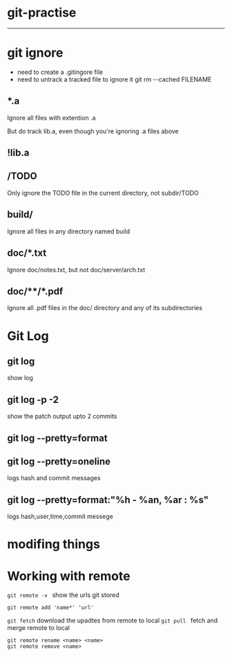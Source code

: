 
# git-practise

------------

# git ignore

* need to create  a .gitingore file
* need to untrack a tracked file to ignore it git rm --cached FILENAME


## *.a

Ignore all files with extention .a

But do track lib.a, even though you're ignoring .a files above

## !lib.a

## /TODO

Only ignore the TODO file in the current directory, not subdir/TODO

## build/

Ignore all files in any directory named build

## doc/*.txt

Ignore doc/notes.txt, but not doc/server/arch.txt

## doc/**/*.pdf

Ignore all .pdf files in the doc/ directory and any of its subdirectories

# Git Log

## git log

show log

## git log -p -2

show the patch output upto 2 commits

## git log --pretty=format

## git log --pretty=oneline

logs hash and  commit messages

## git log --pretty=format:"%h - %an, %ar : %s"

logs hash,user,time,commit messege


# modifing things

# Working with remote
`git remote -v ` show the urls git stored

`git remote add 'name*' 'url'`

`git fetch`  download the upadtes from remote to local
`git pull ` fetch and merge remote to local

`git remote rename <name> <name>`  
`git remote remove <name> `
